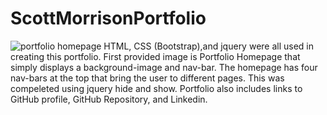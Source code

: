 # ScottMorrisonPortfolio
![portfolio homepage](https://user-images.githubusercontent.com/61360215/80393749-2ebade00-886e-11ea-9705-d626b77fed91.jpg)
HTML, CSS (Bootstrap),and jquery were all used in creating this portfolio.  First provided image is Portfolio Homepage that simply displays a background-image and nav-bar. The homepage has four nav-bars at the top that bring the user to different pages.  This was compeleted using jquery hide and show.  Portfolio also includes links to GitHub profile, GitHub Repository, and Linkedin.
